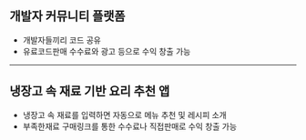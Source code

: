 ## 개발자 커뮤니티 플랫폼
 - 개발자들끼리 코드 공유
 - 유료코드판매 수수료와 광고 등으로 수익 창출 가능
---
 
 ## 냉장고 속 재료 기반 요리 추천 앱
  - 냉장고 속 재료를 입력하면 자동으로 메뉴 추천 및 레시피 소개
  - 부족한재료 구매링크를 통한 수수료나 직접판매로 수익 창출 가능

  <!--해줘어!!-->
